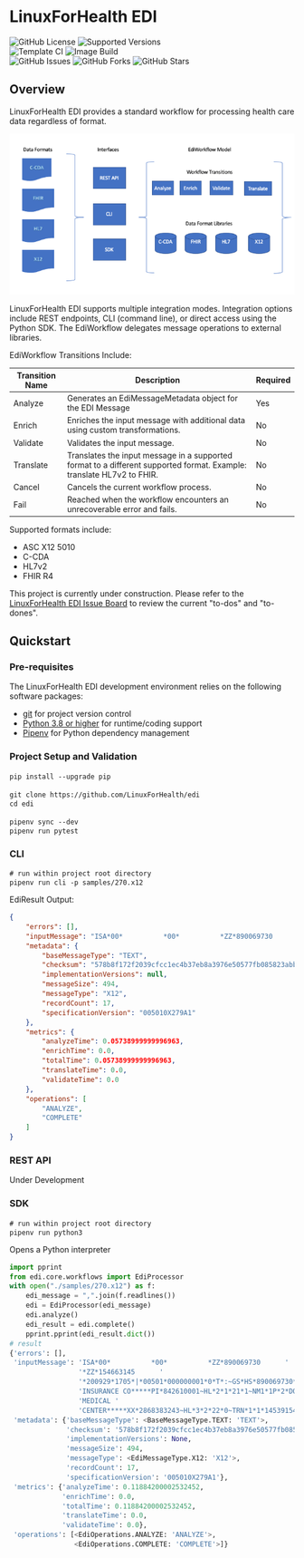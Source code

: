 # LinuxForHealth EDI

![GitHub License](https://img.shields.io/github/license/linuxforhealth/edi)
![Supported Versions](https://img.shields.io/badge/python%20version-3.8%2C%203.9-blue)
<br>
![Template CI](https://github.com/linuxforhealth/edi/actions/workflows/continuous-integration.yml/badge.svg)
![Image Build](https://github.com/linuxforhealth/edi/actions/workflows/image-build.yml/badge.svg)
<br>
![GitHub Issues](https://img.shields.io/github/issues/linuxforhealth/edi)
![GitHub Forks](https://img.shields.io/github/forks/linuxforhealth/edi)
![GitHub Stars](https://img.shields.io/github/stars/linuxforhealth/edi)

## Overview

LinuxForHealth EDI provides a standard workflow for processing health care data regardless of format. 

![LinuxForHealth EDI Overview](lfh-edi-overview.png)

LinuxForHealth EDI supports multiple integration modes. Integration options include REST endpoints, CLI (command line), or direct access using the Python SDK. The EdiWorkflow delegates message operations to external libraries.

EdiWorkflow Transitions Include:

| Transition Name | Description                                                                                                           | Required |
| --------------- | --------------------------------------------------------------------------------------------------------------------- | -------- |
| Analyze         | Generates an EdiMessageMetadata object for the EDI Message                                                            | Yes      |
| Enrich          | Enriches the input message with additional data using custom transformations.                                         | No       |
| Validate        | Validates the input message.                                                                                          | No       |
| Translate       | Translates the input message in a supported format to a different supported format. Example: translate HL7v2 to FHIR. | No       |
| Cancel          | Cancels the current workflow process.                                                                                 | No       |
| Fail            | Reached when the workflow encounters an unrecoverable error and fails.                                                | No       |


Supported formats include: 
* ASC X12 5010
* C-CDA  
* HL7v2
* FHIR R4

This project is currently under construction. Please refer to the [LinuxForHealth EDI Issue Board](https://github.com/LinuxForHealth/edi/issues) to review the current "to-dos" and "to-dones".

## Quickstart

### Pre-requisites
The LinuxForHealth EDI development environment relies on the following software packages:

- [git](https://git-scm.com) for project version control
- [Python 3.8 or higher](https://www.python.org/downloads/) for runtime/coding support
- [Pipenv](https://pipenv.pypa.io) for Python dependency management  

### Project Setup and Validation
```shell
pip install --upgrade pip

git clone https://github.com/LinuxForHealth/edi
cd edi

pipenv sync --dev 
pipenv run pytest
```

### CLI
```shell
# run within project root directory
pipenv run cli -p samples/270.x12
```
EdiResult Output:
```json
{
    "errors": [],
    "inputMessage": "ISA*00*          *00*          *ZZ*890069730      *ZZ*154663145      *200929*1705*|*00501*000000001*0*T*:~GS*HS*890069730*154663145*20200929*1705*0001*X*005010X279A1~ST*270*0001*005010X279A1~BHT*0022*13*10001234*20200929*1319~HL*1**20*1~NM1*PR*2*UNIFIED INSURANCE CO*****PI*842610001~HL*2*1*21*1~NM1*1P*2*DOWNTOWN MEDICAL CENTER*****XX*2868383243~HL*3*2*22*0~TRN*1*1*1453915417~NM1*IL*1*DOE*JOHN****MI*11122333301~DMG*D8*19800519~DTP*291*D8*20200101~EQ*30~SE*13*0001~GE*1*0001~IEA*1*000010216~\n",
    "metadata": {
        "baseMessageType": "TEXT",
        "checksum": "578b8f172f2039cfcc1ec4b37eb8a3976e50577fb085823abbfead071e68d1d8",
        "implementationVersions": null,
        "messageSize": 494,
        "messageType": "X12",
        "recordCount": 17,
        "specificationVersion": "005010X279A1"
    },
    "metrics": {
        "analyzeTime": 0.05738999999996963,
        "enrichTime": 0.0,
        "totalTime": 0.05738999999996963,
        "translateTime": 0.0,
        "validateTime": 0.0
    },
    "operations": [
        "ANALYZE",
        "COMPLETE"
    ]
}
```

### REST API
Under Development

### SDK
```shell
# run within project root directory
pipenv run python3
```

Opens a Python interpreter
```python
import pprint
from edi.core.workflows import EdiProcessor
with open("./samples/270.x12") as f:
    edi_message = ",".join(f.readlines())
    edi = EdiProcessor(edi_message)
    edi.analyze()
    edi_result = edi.complete()
    pprint.pprint(edi_result.dict())
# result
{'errors': [],
 'inputMessage': 'ISA*00*          *00*          *ZZ*890069730      '
                 '*ZZ*154663145      '
                 '*200929*1705*|*00501*000000001*0*T*:~GS*HS*890069730*154663145*20200929*1705*0001*X*005010X279A1~ST*270*0001*005010X279A1~BHT*0022*13*10001234*20200929*1319~HL*1**20*1~NM1*PR*2*UNIFIED '
                 'INSURANCE CO*****PI*842610001~HL*2*1*21*1~NM1*1P*2*DOWNTOWN '
                 'MEDICAL '
                 'CENTER*****XX*2868383243~HL*3*2*22*0~TRN*1*1*1453915417~NM1*IL*1*DOE*JOHN****MI*11122333301~DMG*D8*19800519~DTP*291*D8*20200101~EQ*30~SE*13*0001~GE*1*0001~IEA*1*000010216~\n',
 'metadata': {'baseMessageType': <BaseMessageType.TEXT: 'TEXT'>,
              'checksum': '578b8f172f2039cfcc1ec4b37eb8a3976e50577fb085823abbfead071e68d1d8',
              'implementationVersions': None,
              'messageSize': 494,
              'messageType': <EdiMessageType.X12: 'X12'>,
              'recordCount': 17,
              'specificationVersion': '005010X279A1'},
 'metrics': {'analyzeTime': 0.11884200002532452,
             'enrichTime': 0.0,
             'totalTime': 0.11884200002532452,
             'translateTime': 0.0,
             'validateTime': 0.0},
 'operations': [<EdiOperations.ANALYZE: 'ANALYZE'>,
                <EdiOperations.COMPLETE: 'COMPLETE'>]}
```
